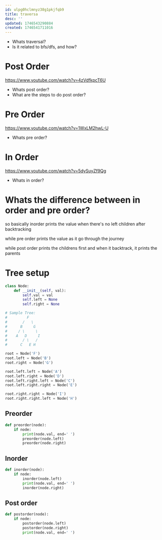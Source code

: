 ```yaml
---
id: ulpg0hclmnyz38g1pkjfqb9
title: traversa
desc: ''
updated: 1746543290884
created: 1746541711016
---
```


- Whats traversal?
- Is it related to bfs/dfs, and how?


# Post Order
https://www.youtube.com/watch?v=4zVdfkpcT6U
- Whats post order?
- What are the steps to do post order?

# Pre Order
https://www.youtube.com/watch?v=1WxLM2hwL-U
- Whats pre order?

# In Order
https://www.youtube.com/watch?v=5dySuyZf9Qg
- Whats in order?

# Whats the difference between in order and pre order?
so basically inorder prints the value when there's no left children after backtracking

while pre order prints the value as it go through the journey

while post order prints the childrens first and when it backtrack, it prints the parents


# Tree setup
```python
class Node:
    def __init__(self, val):
        self.val = val
        self.left = None
        self.right = None

# Sample Tree:
#         F
#       /   \
#      B     G
#     / \     \
#    A   D     I
#       / \   /
#      C   E H

root = Node('F')
root.left = Node('B')
root.right = Node('G')

root.left.left = Node('A')
root.left.right = Node('D')
root.left.right.left = Node('C')
root.left.right.right = Node('E')

root.right.right = Node('I')
root.right.right.left = Node('H')
```

## Preorder
```python
def preorder(node):
    if node:
        print(node.val, end=' ')
        preorder(node.left)
        preorder(node.right)
```

## Inorder
```python
def inorder(node):
    if node:
        inorder(node.left)
        print(node.val, end=' ')
        inorder(node.right)
```

## Post order
```python
def postorder(node):
    if node:
        postorder(node.left)
        postorder(node.right)
        print(node.val, end=' ')
```